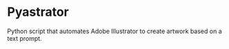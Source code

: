 # Pyastrator
Python script that automates Adobe Illustrator to create artwork based on a text prompt.
